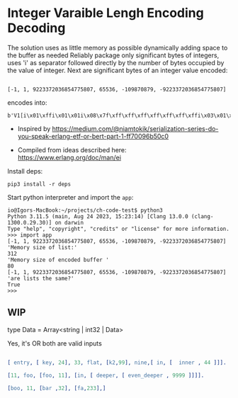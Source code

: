 # Integer Varaible Lengh Encoding Decoding


The solution uses as little memory as possible dynamically adding space to the buffer as needed
Reliably package only significant bytes of integers, uses 'i' as separator followed directly by the number of bytes occupied by the value of integer. Next are significant bytes of an integer value encoded:


```python3

[-1, 1, 9223372036854775807, 65536, -109870879, -9223372036854775807]
```

encodes into:

```python3
b'V1[i\x01\xffi\x01\x01i\x08\x7f\xff\xff\xff\xff\xff\xff\xffi\x03\x01\x00\x00i\x04\xf9s\x80\xe1i\x08\x80\x00\x00\x00\x00\x00\x00\x01'
 ```

- Inspired by https://medium.com/@niamtokik/serialization-series-do-you-speak-erlang-etf-or-bert-part-1-ff70096b50c0

- Compiled from ideas described here: https://www.erlang.org/doc/man/ei

Install deps:

`pip3 install -r deps`

Start python interpreter and import the `app`:

```
io@Igors-MacBook:~/projects/ch-code-test$ python3
Python 3.11.5 (main, Aug 24 2023, 15:23:14) [Clang 13.0.0 (clang-1300.0.29.30)] on darwin
Type "help", "copyright", "credits" or "license" for more information.
>>> import app
[-1, 1, 9223372036854775807, 65536, -109870879, -9223372036854775807]
'Memory size of list:'
312
'Memory size of encoded buffer '
80
[-1, 1, 9223372036854775807, 65536, -109870879, -9223372036854775807]
'are lists the same?'
True
>>> 
```



## WIP

type Data = Array<string | int32 | Data>

Yes, it's OR
both are valid inputs 

```erlang

[ entry, [ key, 24], 33, flat, [k2,99], nine,[ in, [  inner , 44 ]]].

[11, foo, [foo, 11], [in, [ deeper, [ even_deeper , 9999 ]]]].

[boo, 11, [bar ,32], [fa,233],]

```

